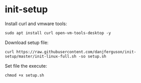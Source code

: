 # init-setup

Install curl and vmware tools:

`sudo apt install curl open-vm-tools-desktop -y`

Download setup file:

`curl https://raw.githubusercontent.com/danjferguson/init-setup/master/init-linux-full.sh -so setup.sh`

Set file the execute:

`chmod +x setup.sh`
